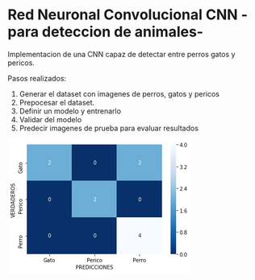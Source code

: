 # Red Neuronal Convolucional CNN - para deteccion de animales-


Implementacion de una CNN capaz de detectar entre perros gatos y pericos.


Pasos realizados:

1. Generar el dataset con imagenes de perros, gatos y pericos
2. Prepocesar el dataset.
3. Definir un modelo y entrenarlo
4. Validar del modelo
6. Predecir imagenes de prueba para evaluar resultados

 ![Resultados obtenidos:](resultados.PNG)
 
 
